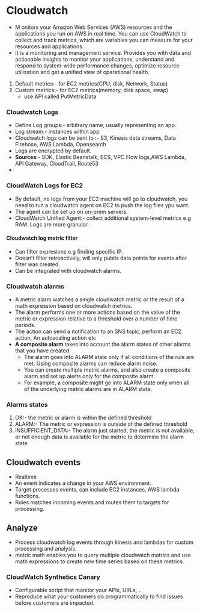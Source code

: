 # Cloudwatch
- M onitors your Amazon Web Services (AWS) resources and the applications you run on AWS in real time. You can use CloudWatch to collect and track metrics, which are variables you can measure for your resources and applications.
- It is a monitoring and management service. Provides you with data and actionable insights to monitor your applications, understand and respond to system-wide performance changes, optimize resource utilization and get a unified view of operational health.
1. Default metrics:- for EC2 metrics(CPU, disk, Network, Status)
2. Custom metrics:- for EC2 metrics(memory, disk space, swap)
    - use API called PutMetricData


### Cloudwatch Logs
- Define Log groups:- arbitrary name, usually representing an app.
- Log stream:- instances within app
- Cloudwatch logs can be sent to :- S3, Kinesis data streams, Data Firehose, AWS Lambda, Opensearch
- Logs are encrypted by default.
- **Sources**:- SDK, Elastic Beanstalk, ECS, VPC Flow logs,AWS Lambda, API Gateway, CloudTrail, Route53
- 

### CloudWatch Logs for EC2
- By default, no logs from your EC2 machine will go to cloudwatch, you need to run a cloudwatch agent on EC2 to push the log files ypu want.
- The agent can be set up on on-prem servers.
- CloudWatch Unified Agent:- collect additional system-level metrics e.g RAM. Logs are more granular.

#### Cloudwatch log metric filter
- Can filter expresions e.g finding specific IP.
- Doesn't filter retroactively, will only publis data points for events after filter was created.
- Can be integrated with cloudwatch alarms.

### Cloudwatch alarms
- A metric alarm watches a single cloudwatch metric or the result of a math expression based on cloudwatch metrics. 
- The alarm performs one or more actions based on the value of the metric or expression relative to a threshold over a number of time periods. 
- The action can send a notification to an SNS topic, perform an EC2 action, An autoscaling action etc
- **A composite alarm** takes into account the alarm states of other alarms that you have created. 
    - The alarm goes into ALARM state only if all conditions of the rule are met. Using composite alarms can reduce alarm noise. 
    - You can create multiple metric alarms, and also create a composite alarm and set up alerts only for the composite alarm. 
    - For example, a composite might go into ALARM state only when all of the underlying metric alarms are in ALARM state.

### Alarms states
1. OK:- the metric or alarm is within the defined threshold
2. ALARM:- The metric or expression is outside of the defined threshold
3. INSUFFICIENT_DATA:- The alarm just started, the metric is not available, or not enough data is available for the metric to determine the alarm state

## Cloudwatch events
- Realtime 
- An event indicates a change in your AWS environment.
- Target processes events, can include EC2 instances, AWS lambda functions.
- Rules matches incoming events and routes them to targets for processing.

## Analyze
- Process cloudwatch log events through kinesis and lambdas for custom processing and analysis.
- metric math enables you to query multiple cloudwatch matrics and use math expressions to create new time series based on these metrics.

### CloudWatch Synthetics Canary
- Configurable script that monitor your APIs, URLs, ..
- Reproduce what your customers do programmatically to find issues before customers are impacted.
